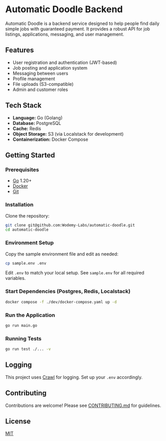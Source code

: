 # Automatic Doodle Backend

Automatic Doodle is a backend service designed to help people find daily simple jobs with guaranteed payment. It provides a robust API for job listings, applications, messaging, and user management.

## Features
- User registration and authentication (JWT-based)
- Job posting and application system
- Messaging between users
- Profile management
- File uploads (S3-compatible)
- Admin and customer roles

## Tech Stack
- **Language:** Go (Golang)
- **Database:** PostgreSQL
- **Cache:** Redis
- **Object Storage:** S3 (via Localstack for development)
- **Containerization:** Docker Compose

## Getting Started

### Prerequisites
- [Go](https://golang.org/doc/install) 1.20+
- [Docker](https://www.docker.com/get-started)
- [Git](https://git-scm.com/)

### Installation
Clone the repository:
```bash
git clone git@github.com:Wodemy-Labs/automatic-doodle.git
cd automatic-doodle
```

### Environment Setup
Copy the sample environment file and edit as needed:
```bash
cp sample.env .env
```
Edit `.env` to match your local setup. See `sample.env` for all required variables.

### Start Dependencies (Postgres, Redis, Localstack)
```bash
docker compose -f ./dev/docker-compose.yaml up -d
```

### Run the Application
```bash
go run main.go
```

### Running Tests
```bash
go run test ./... -v
```

## Logging
This project uses [Crawl](https://github.com/Wodemy-Labs/crawl) for logging. Set up your `.env` accordingly.

## Contributing
Contributions are welcome! Please see [CONTRIBUTING.md](CONTRIBUTING.md) for guidelines.

## License
[MIT](LICENSE)

